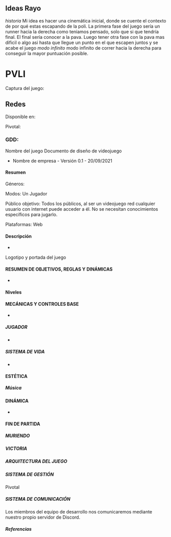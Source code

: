 ## Ideas Rayo
_historia_
Mi idea es hacer una cinemática inicial, donde se cuente el contexto de por qué estas escapando de la poli.
La primera fase del juego sería un runner hacia la derecha como teniamos pensado, solo que si que tendría final. El final sería conocer a la pava.
Luego tener otra fase con la pava mas dificil o algo asi hasta que llegue un punto en el que escapen juntos y se acabe el juego
_modo infinito_
modo infinito de correr hacia la derecha para conseguir la mayor puntuación posible.


# PVLI
Captura del juego:

## Redes

Disponible en:

Pivotal:

### GDD:

Nombre del juego
Documento de diseño de videojuego
-  Nombre de empresa -
Versión 0.1 - 20/09/2021

#### Resumen

Géneros:

Modos: Un Jugador

Público objetivo: Todos los públicos, al ser un videojuego red cualquier usuario con internet puede acceder a él. No se necesitan conocimientos específicos para jugarlo.

Plataformas: Web


#### Descripción
-

Logotipo y portada del juego



#### RESUMEN DE OBJETIVOS, REGLAS Y DINÁMICAS
-


#### Niveles





#### MECÁNICAS Y CONTROLES BASE
-

##### JUGADOR
-


##### SISTEMA DE VIDA 
-


#### ESTÉTICA
 


##### Música


#### DINÁMICA
-
#### FIN DE PARTIDA


##### MURIENDO


##### VICTORIA



##### ARQUITECTURA DEL JUEGO


##### SISTEMA DE GESTIÓN 
Pivotal


##### SISTEMA DE COMUNICACIÓN
Los miembros del equipo de desarrollo nos comunicaremos mediante nuestro propio servidor de Discord.

##### Referencias

